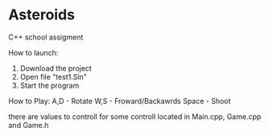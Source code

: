 # Asteroids
C++ school assigment

How to launch:
1. Download the project
2. Open file "test1.Sln"
3. Start the program

How to Play:
A,D - Rotate
W,S - Froward/Backawrds
Space - Shoot

there are values to controll for some controll located in  Main.cpp, Game.cpp and Game.h
